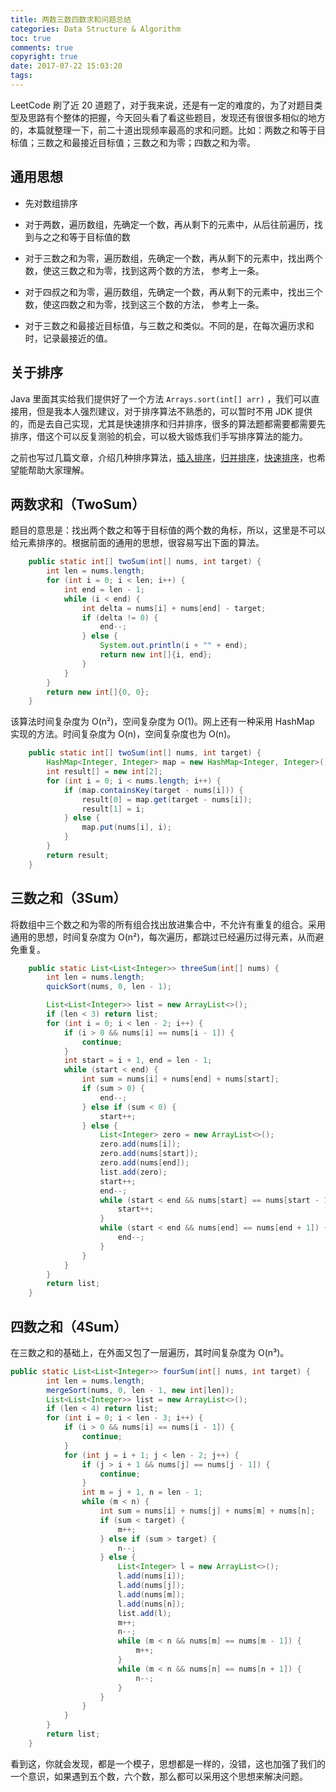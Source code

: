 ```yaml
---
title: 两数三数四数求和问题总结
categories: Data Structure & Algorithm
toc: true
comments: true
copyright: true
date: 2017-07-22 15:03:20
tags:
---
```


 LeetCode 刷了近 20 道题了，对于我来说，还是有一定的难度的，为了对题目类型及思路有个整体的把握，今天回头看了看这些题目，发现还有很很多相似的地方的，本篇就整理一下，前二十道出现频率最高的求和问题。比如：两数之和等于目标值；三数之和最接近目标值；三数之和为零；四数之和为零。

<!--more-->

## 通用思想

- 先对数组排序


- 对于两数，遍历数组，先确定一个数，再从剩下的元素中，从后往前遍历，找到与之之和等于目标值的数
- 对于三数之和为零，遍历数组，先确定一个数，再从剩下的元素中，找出两个数，使这三数之和为零，找到这两个数的方法， 参考上一条。
- 对于四叔之和为零，遍历数组，先确定一个数，再从剩下的元素中，找出三个数，使这四数之和为零，找到这三个数的方法， 参考上一条。
- 对于三数之和最接近目标值，与三数之和类似。不同的是，在每次遍历求和时，记录最接近的值。



## 关于排序

Java 里面其实给我们提供好了一个方法  `Arrays.sort(int[] arr)` ，我们可以直接用，但是我本人强烈建议，对于排序算法不熟悉的，可以暂时不用 JDK 提供的，而是去自己实现，尤其是快速排序和归并排序，很多的算法题都需要都需要先排序，借这个可以反复测验的机会，可以极大锻炼我们手写排序算法的能力。

之前也写过几篇文章，介绍几种排序算法，[插入排序](https://mjd507.github.io/2017/01/21/Algorithm-Insertion-Sort/)，[归并排序](https://mjd507.github.io/2017/01/25/Algorithm-Merge-Sort/)，[快速排序](https://mjd507.github.io/2017/02/07/Algorithm-Quick-Sort/)，也希望能帮助大家理解。



## 两数求和（TwoSum）

题目的意思是：找出两个数之和等于目标值的两个数的角标，所以，这里是不可以给元素排序的。根据前面的通用的思想，很容易写出下面的算法。

```java
    public static int[] twoSum(int[] nums, int target) {
        int len = nums.length;
        for (int i = 0; i < len; i++) {
            int end = len - 1;
            while (i < end) {
                int delta = nums[i] + nums[end] - target;
                if (delta != 0) {
                    end--;
                } else {
                    System.out.println(i + "" + end);
                    return new int[]{i, end};
                }
            }
        }
        return new int[]{0, 0};
    }
```

该算法时间复杂度为 O(n²)，空间复杂度为 O(1)。网上还有一种采用 HashMap 实现的方法。时间复杂度为 O(n)，空间复杂度也为 O(n)。

```java
    public static int[] twoSum(int[] nums, int target) {
        HashMap<Integer, Integer> map = new HashMap<Integer, Integer>();
        int result[] = new int[2];
        for (int i = 0; i < nums.length; i++) {
            if (map.containsKey(target - nums[i])) {
                result[0] = map.get(target - nums[i]);
                result[1] = i;
            } else {
                map.put(nums[i], i);
            }
        }
        return result;
    }

```



## 三数之和（3Sum）

将数组中三个数之和为零的所有组合找出放进集合中，不允许有重复的组合。采用通用的思想，时间复杂度为 O(n²)，每次遍历，都跳过已经遍历过得元素，从而避免重复。

```java
    public static List<List<Integer>> threeSum(int[] nums) {
        int len = nums.length;
        quickSort(nums, 0, len - 1);

        List<List<Integer>> list = new ArrayList<>();
        if (len < 3) return list;
        for (int i = 0; i < len - 2; i++) {
            if (i > 0 && nums[i] == nums[i - 1]) {
                continue;
            }
            int start = i + 1, end = len - 1;
            while (start < end) {
                int sum = nums[i] + nums[end] + nums[start];
                if (sum > 0) {
                    end--;
                } else if (sum < 0) {
                    start++;
                } else {
                    List<Integer> zero = new ArrayList<>();
                    zero.add(nums[i]);
                    zero.add(nums[start]);
                    zero.add(nums[end]);
                    list.add(zero);
                    start++;
                    end--;
                    while (start < end && nums[start] == nums[start - 1]) {
                        start++;
                    }
                    while (start < end && nums[end] == nums[end + 1]) {
                        end--;
                    }
                }
            }
        }
        return list;
    }

```





## 四数之和（4Sum）

在三数之和的基础上，在外面又包了一层遍历，其时间复杂度为 O(n³)。

```java
public static List<List<Integer>> fourSum(int[] nums, int target) {
        int len = nums.length;
        mergeSort(nums, 0, len - 1, new int[len]);
        List<List<Integer>> list = new ArrayList<>();
        if (len < 4) return list;
        for (int i = 0; i < len - 3; i++) {
            if (i > 0 && nums[i] == nums[i - 1]) {
                continue;
            }
            for (int j = i + 1; j < len - 2; j++) {
                if (j > i + 1 && nums[j] == nums[j - 1]) {
                    continue;
                }
                int m = j + 1, n = len - 1;
                while (m < n) {
                    int sum = nums[i] + nums[j] + nums[m] + nums[n];
                    if (sum < target) {
                        m++;
                    } else if (sum > target) {
                        n--;
                    } else {
                        List<Integer> l = new ArrayList<>();
                        l.add(nums[i]);
                        l.add(nums[j]);
                        l.add(nums[m]);
                        l.add(nums[n]);
                        list.add(l);
                        m++;
                        n--;
                        while (m < n && nums[m] == nums[m - 1]) {
                            m++;
                        }
                        while (m < n && nums[n] == nums[n + 1]) {
                            n--;
                        }
                    }
                }
            }
        }
        return list;
    }
```



看到这，你就会发现，都是一个模子，思想都是一样的，没错，这也加强了我们的一个意识，如果遇到五个数，六个数，那么都可以采用这个思想来解决问题。